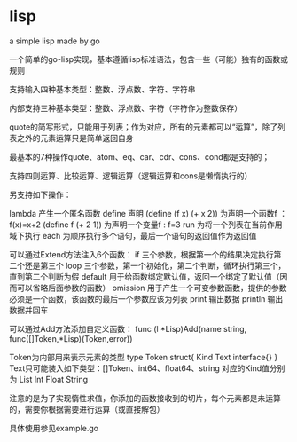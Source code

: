 lisp
====

a simple lisp made by go

一个简单的go-lisp实现，基本遵循lisp标准语法，包含一些（可能）独有的函数或规则

支持输入四种基本类型：整数、浮点数、字符、字符串

内部支持三种基本类型：整数、浮点数、字符（字符作为整数保存）

quote的简写形式，只能用于列表；作为对应，所有的元素都可以“运算”，除了列表之外的元素运算只是简单返回自身

最基本的7种操作quote、atom、eq、car、cdr、cons、cond都是支持的；

支持四则运算、比较运算、逻辑运算（逻辑运算和cons是懒惰执行的）

另支持如下操作：

lambda 产生一个匿名函数
define 声明
	(define (f x) (+ x 2)) 为声明一个函数f ：f(x)=x+2
	(define f (+ 2 1)) 为声明一个变量f : f=3
run 为将一个列表在当前作用域下执行
each 为顺序执行多个语句，最后一个语句的返回值作为返回值

可以通过Extend方法注入6个函数：
if 三个参数，根据第一个的结果决定执行第二个还是第三个
loop 三个参数，第一个初始化，第二个判断，循环执行第三个，直到第二个判断为假
default 用于给函数绑定默认值，返回一个绑定了默认值（因而可以省略后面参数的函数）
omission 用于产生一个可变参数函数，提供的参数必须是一个函数，该函数的最后一个参数应该为列表
print 输出数据
println 输出数据并回车

可以通过Add方法添加自定义函数：
func (l *Lisp)Add(name string, func([]Token,*Lisp)(Token,error))

Token为内部用来表示元素的类型
type Token struct{
	Kind
	Text interface{}
}
Text只可能装入如下类型：[]Token、int64、float64、string
对应的Kind值分别为			List     Int    Float    String

注意的是为了实现惰性求值，你添加的函数接收到的切片，每个元素都是未运算的，需要你根据需要进行运算（或直接解包）

具体使用参见example.go
